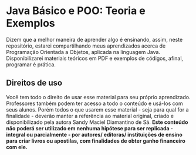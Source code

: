 # Java Básico e POO: Teoria e Exemplos

Dizem que a melhor maneira de aprender algo é ensinando, assim, neste repositório, estarei compartilhando meus aprendizados acerca de Programação Orientada a Objetos, aplicada na linguagem Java.
Disponibilizarei materiais teóricos em PDF e exemplos de códigos, afinal, programar é prática.

## Direitos de uso

Você tem todo o direito de usar esse material para seu próprio aprendizado. Professores também podem ter acesso a todo o conteúdo e usá-los com seus alunos. Porém todos o que usarem esse material - seja para qual for a finalidade - deverão manter a referência ao material original, criado e disponibilizado pela autora Sandy Maciel Diamantino de Sá. **Este conteúdo não poderá ser utilizado em nenhuma hipótese para ser replicada - integral ou parcialmente - por autores/ editoras/ instituições de ensino para criar livros ou apostilas, com finalidades de obter ganho financeiro com ele.**
